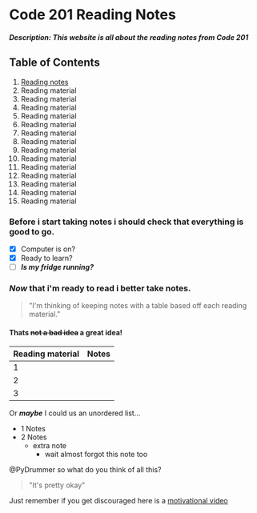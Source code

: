 # Code 201 Reading Notes
##### Description: This website is all about the reading notes from Code 201
## Table of Contents
1. [Reading notes](https://github.com/PyDrummer/pydrummer.github.io-reading-notes-/class-01.md)
2. Reading material
3. Reading material
4. Reading material
5. Reading material
6. Reading material
7. Reading material
8. Reading material
9. Reading material
10. Reading material
11. Reading material
12. Reading material
13. Reading material
14. Reading material
15. Reading material

### Before i start taking notes i should check that everything is good to go.
- [x] Computer is on?
- [x] Ready to learn?
- [ ] ***Is my fridge running?***
### *Now* that i'm ready to read i better take notes.
>"I'm thinking of keeping notes with a table based off each reading material."
#### Thats ~~not a bad idea~~ a great idea!
| Reading material | Notes |
| ------------- |:-------------:| 
| 1 | |
| 2 | |
| 3 | |

Or ***maybe*** I could us an unordered list...
* 1 Notes
* 2 Notes
  * extra note
    * wait almost forgot this note too

@PyDrummer so what do you think of all this?
>"It's pretty okay"

Just remember if you get discouraged here is a [motivational video](https://www.youtube.com/watch?v=CLUkwYKTj7Q/)
